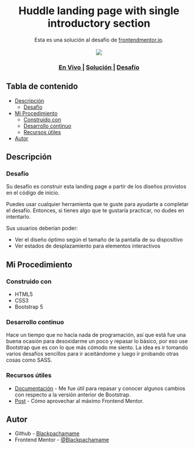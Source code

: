 <h1 align="center">Huddle landing page with single introductory section</h1>

<div align="center">
   Esta es una solución al desafío de <a href="https://www.frontendmentor.io/">frontendmentor.io</a>.
</div>
<br>
<div align="center">
<img src="design/desktop-preview.jpg"></img>
  <h3>
    <a href="https://blackpachamame.github.io/desafíos-frontendmentor/huddle-landing-page-with-single-introductory-section/">
      En Vivo
    </a>
    <span> | </span>
    <a href="https://www.frontendmentor.io/solutions/desafo-huddle-con-bootstrap-5-aCWuRWCIc">
      Solución
    </a>
   <span> | </span>
    <a href="https://www.frontendmentor.io/challenges/huddle-landing-page-with-a-single-introductory-section-B_2Wvxgi0">
      Desafío
    </a>
  </h3>
</div>

## Tabla de contenido

- [Descripción](#descripción)
  - [Desafío](#desafío)
- [Mi Procedimiento](#mi-procedimiento)
  - [Construido con](#construido-con)
  - [Desarrollo continuo](#desarrollo-continuo)
  - [Recursos útiles](#recursos-útiles)
- [Autor](#autor)

## Descripción

### Desafío

Su desafío es construir esta landing page a partir de los diseños provistos en el código de inicio.

Puedes usar cualquier herramienta que te guste para ayudarte a completar el desafío. Entonces, si tienes algo que te gustaría practicar, no dudes en intentarlo.

Sus usuarios deberían poder:

- Ver el diseño óptimo según el tamaño de la pantalla de su dispositivo
- Ver estados de desplazamiento para elementos interactivos

## Mi Procedimiento

### Construido con

- HTML5
- CSS3
- Bootstrap 5

### Desarrollo continuo

Hace un tiempo que no hacía nada de programación, así que está fue una buena ocasión para desoxidarme un poco y repasar lo básico, por eso use Bootstrap que es con lo que más cómodo me siento. La idea es ir tomando varios desafíos sencillos para ir aceitándome y luego ir probando otras cosas como SASS.

### Recursos útiles

- [Documentación](https://getbootstrap.com/docs/5.1/getting-started/introduction/) - Me fue útil para repasar y conocer algunos cambios con respecto a la versión anterior de Bootstrap.
- [Post](https://medium.com/frontend-mentor/how-to-get-the-most-out-of-frontend-mentor-bdd6fdc25cb8) - Cómo aprovechar al máximo Frontend Mentor.

## Autor

- Github - [Blackpachamame](https://github.com/Blackpachamame)
- Frontend Mentor - [@Blackpachamame](https://www.frontendmentor.io/profile/Blackpachamame)
